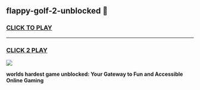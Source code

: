 
## flappy-golf-2-unblocked 👋
<h3>
<a href="https://premium.freeplayer.one?title=flappy-golf-2-unblocked&ref=14F">CLICK TO PLAY</a></h3>
<hr>

<h3>
<a href="https://premium.freeplayer.one?title=flappy-golf-2-unblocked&ref=14F">CLICK 2 PLAY</a>
  
</h3>

<a href="https://premium.freeplayer.one?title=flappy-golf-2-unblocked&ref=12F/"><img src="https://clearcache.store/games.png"></a>


**worlds hardest game unblocked: Your Gateway to Fun and Accessible Online Gaming**
